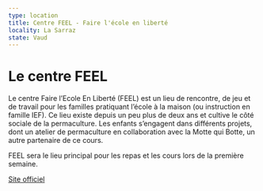 ```yaml
---
type: location
title: Centre FEEL - Faire l'école en liberté
locality: La Sarraz
state: Vaud
---
```

# Le centre FEEL

Le centre Faire l’Ecole En Liberté (FEEL) est un lieu de rencontre, de jeu et de travail pour les familles pratiquant l’école à la maison (ou instruction en famille IEF). Ce lieu existe depuis un peu plus de deux ans et cultive le côté sociale de la permaculture. Les enfants s’engagent dans différents projets, dont un atelier de permaculture en collaboration avec la Motte qui Botte, un autre partenaire de ce cours.

FEEL sera le lieu principal pour les repas et les cours lors de la première semaine. 

[Site officiel](https://feel-vaud.ch/)

